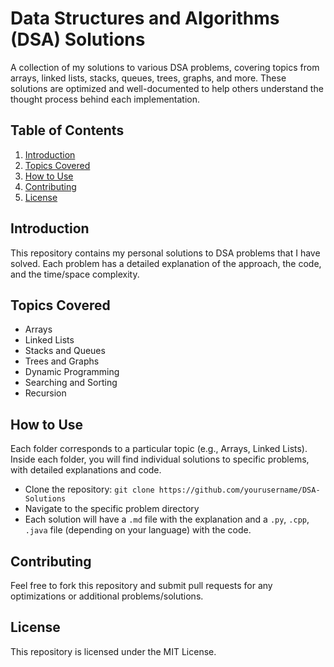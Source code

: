 # Data Structures and Algorithms (DSA) Solutions

A collection of my solutions to various DSA problems, covering topics from arrays, linked lists, stacks, queues, trees, graphs, and more. These solutions are optimized and well-documented to help others understand the thought process behind each implementation.

## Table of Contents
1. [Introduction](#introduction)
2. [Topics Covered](#topics-covered)
3. [How to Use](#how-to-use)
4. [Contributing](#contributing)
5. [License](#license)

## Introduction
This repository contains my personal solutions to DSA problems that I have solved. Each problem has a detailed explanation of the approach, the code, and the time/space complexity.

## Topics Covered
- Arrays
- Linked Lists
- Stacks and Queues
- Trees and Graphs
- Dynamic Programming
- Searching and Sorting
- Recursion

## How to Use
Each folder corresponds to a particular topic (e.g., Arrays, Linked Lists). Inside each folder, you will find individual solutions to specific problems, with detailed explanations and code.

- Clone the repository: `git clone https://github.com/yourusername/DSA-Solutions`
- Navigate to the specific problem directory
- Each solution will have a `.md` file with the explanation and a `.py`, `.cpp`, `.java` file (depending on your language) with the code.

## Contributing
Feel free to fork this repository and submit pull requests for any optimizations or additional problems/solutions.

## License
This repository is licensed under the MIT License.

